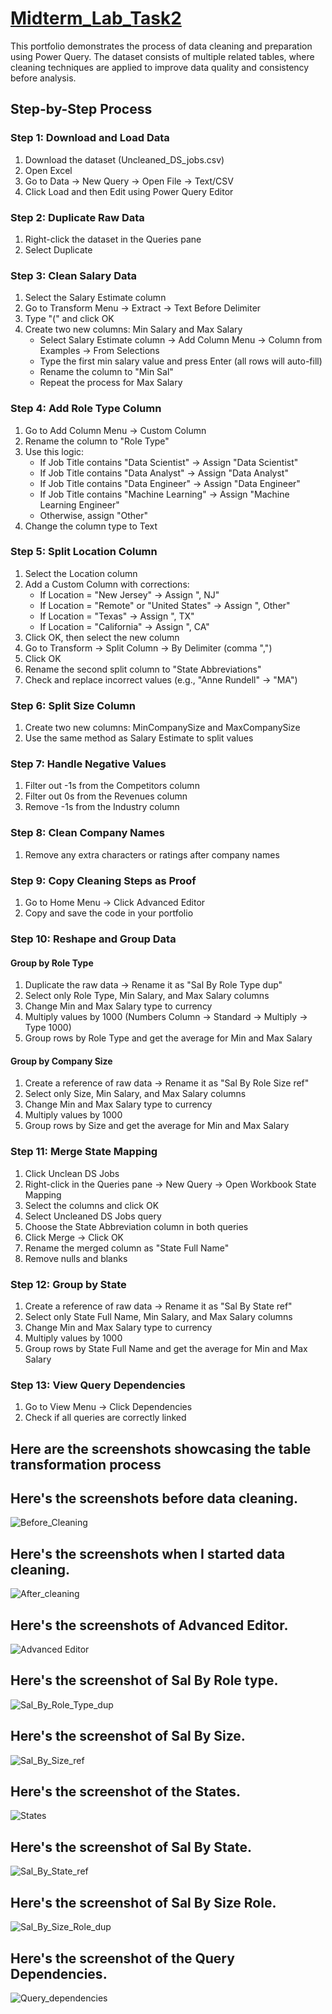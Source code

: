 # [Midterm_Lab_Task2](https://github.com/user-attachments/files/19145615/Midterm_Lab_Task2.xlsx)


This portfolio demonstrates the process of data cleaning and preparation using Power Query. The dataset consists of multiple related tables, where cleaning techniques are applied to improve data quality and consistency before analysis.

## Step-by-Step Process
### Step 1: Download and Load Data  
1. Download the dataset (Uncleaned_DS_jobs.csv)  
2. Open Excel  
3. Go to Data → New Query → Open File → Text/CSV  
4. Click Load and then Edit using Power Query Editor  

### Step 2: Duplicate Raw Data  
1. Right-click the dataset in the Queries pane  
2. Select Duplicate  

### Step 3: Clean Salary Data  
1. Select the Salary Estimate column  
2. Go to Transform Menu → Extract → Text Before Delimiter  
3. Type "(" and click OK  
4. Create two new columns: Min Salary and Max Salary  
   - Select Salary Estimate column → Add Column Menu → Column from Examples → From Selections  
   - Type the first min salary value and press Enter (all rows will auto-fill)  
   - Rename the column to "Min Sal"  
   - Repeat the process for Max Salary  

### Step 4: Add Role Type Column  
1. Go to Add Column Menu → Custom Column  
2. Rename the column to "Role Type"  
3. Use this logic:  
   - If Job Title contains "Data Scientist" → Assign "Data Scientist"  
   - If Job Title contains "Data Analyst" → Assign "Data Analyst"  
   - If Job Title contains "Data Engineer" → Assign "Data Engineer"  
   - If Job Title contains "Machine Learning" → Assign "Machine Learning Engineer"  
   - Otherwise, assign "Other"  
4. Change the column type to Text  

### Step 5: Split Location Column  
1. Select the Location column  
2. Add a Custom Column with corrections:  
   - If Location = "New Jersey" → Assign ", NJ"  
   - If Location = "Remote" or "United States" → Assign ", Other"  
   - If Location = "Texas" → Assign ", TX"  
   - If Location = "California" → Assign ", CA"  
3. Click OK, then select the new column  
4. Go to Transform → Split Column → By Delimiter (comma ",")  
5. Click OK  
6. Rename the second split column to "State Abbreviations"  
7. Check and replace incorrect values (e.g., "Anne Rundell" → "MA")  

### Step 6: Split Size Column  
1. Create two new columns: MinCompanySize and MaxCompanySize  
2. Use the same method as Salary Estimate to split values  

### Step 7: Handle Negative Values  
1. Filter out -1s from the Competitors column  
2. Filter out 0s from the Revenues column  
3. Remove -1s from the Industry column  

### Step 8: Clean Company Names  
1. Remove any extra characters or ratings after company names  

### Step 9: Copy Cleaning Steps as Proof  
1. Go to Home Menu → Click Advanced Editor  
2. Copy and save the code in your portfolio  



### Step 10: Reshape and Group Data  
#### Group by Role Type  
1. Duplicate the raw data → Rename it as "Sal By Role Type dup"  
2. Select only Role Type, Min Salary, and Max Salary columns  
3. Change Min and Max Salary type to currency  
4. Multiply values by 1000 (Numbers Column → Standard → Multiply → Type 1000)  
5. Group rows by Role Type and get the average for Min and Max Salary  

#### Group by Company Size  
1. Create a reference of raw data → Rename it as "Sal By Role Size ref"  
2. Select only Size, Min Salary, and Max Salary columns  
3. Change Min and Max Salary type to currency  
4. Multiply values by 1000  
5. Group rows by Size and get the average for Min and Max Salary  


### Step 11: Merge State Mapping  
1. Click Unclean DS Jobs  
2. Right-click in the Queries pane → New Query → Open Workbook State Mapping  
3. Select the columns and click OK  
4. Select Uncleaned DS Jobs query  
5. Choose the State Abbreviation column in both queries  
6. Click Merge → Click OK  
7. Rename the merged column as "State Full Name"  
8. Remove nulls and blanks  



### Step 12: Group by State  
1. Create a reference of raw data → Rename it as "Sal By State ref"  
2. Select only State Full Name, Min Salary, and Max Salary columns  
3. Change Min and Max Salary type to currency  
4. Multiply values by 1000  
5. Group rows by State Full Name and get the average for Min and Max Salary  



### Step 13: View Query Dependencies  
1. Go to View Menu → Click Dependencies  
2. Check if all queries are correctly linked

## Here are the screenshots showcasing the table transformation process
## Here's the screenshots before data cleaning.
![Before_Cleaning](https://github.com/user-attachments/assets/b7f418ea-8ea7-4bb6-ac53-c46bc280982a)
## Here's the screenshots when I started data cleaning.
![After_cleaning](https://github.com/user-attachments/assets/06883863-61df-4241-86d3-8697e6e94594)
## Here's the screenshots of Advanced Editor.
![Advanced Editor](https://github.com/user-attachments/assets/3c135208-da23-4ad6-9b4a-87ee403c0953)
## Here's the screenshot of Sal By Role type.
![Sal_By_Role_Type_dup ](https://github.com/user-attachments/assets/cfb20c40-88f7-4600-8593-e146ad92d11c)
## Here's the screenshot of Sal By Size.
![Sal_By_Size_ref](https://github.com/user-attachments/assets/2538e76d-a7d5-4ec2-afa7-a537a5c30ed7)
## Here's the screenshot of the States.
![States](https://github.com/user-attachments/assets/3c274f1b-0fd1-4263-a12e-0f84c79e9a1d)
## Here's the screenshot of Sal By State.
![Sal_By_State_ref](https://github.com/user-attachments/assets/76254226-26f4-4b5e-ab14-f0ef78c22733)
## Here's the screenshot of Sal By Size Role. 
![Sal_By_Size_Role_dup](https://github.com/user-attachments/assets/b8c7fd9e-99d2-44b0-ad49-b7c71ce9eebd)
## Here's the screenshot of the Query Dependencies.
![Query_dependencies](https://github.com/user-attachments/assets/e8e4f428-a1e8-41c4-a440-a601ebfe08d7)









